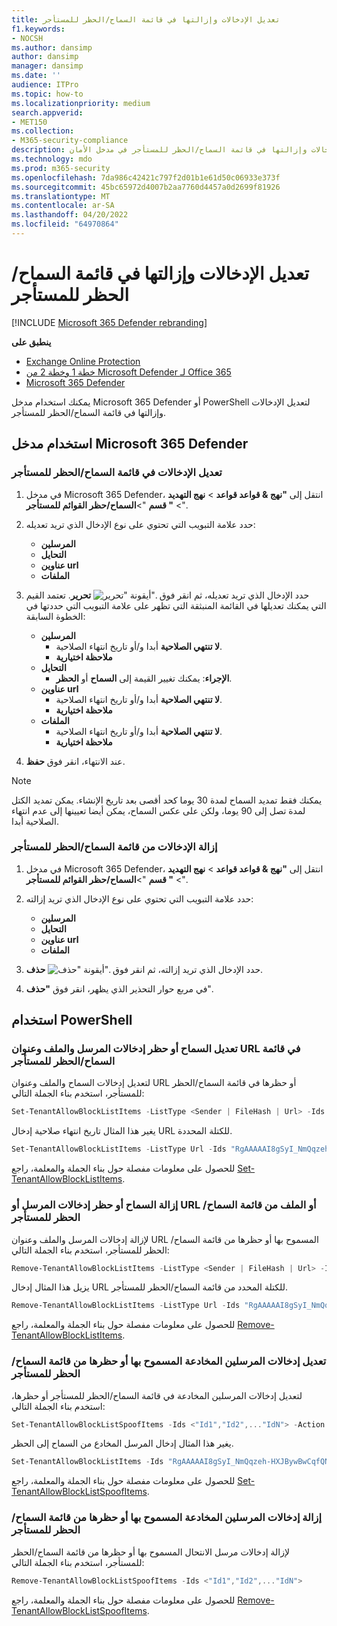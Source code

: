 ```yaml
---
title: تعديل الإدخالات وإزالتها في قائمة السماح/الحظر للمستأجر
f1.keywords:
- NOCSH
ms.author: dansimp
author: dansimp
manager: dansimp
ms.date: ''
audience: ITPro
ms.topic: how-to
ms.localizationpriority: medium
search.appverid:
- MET150
ms.collection:
- M365-security-compliance
description: يمكن للمسؤولين معرفة كيفية تعديل الإدخالات وإزالتها في قائمة السماح/الحظر للمستأجر في مدخل الأمان.
ms.technology: mdo
ms.prod: m365-security
ms.openlocfilehash: 7da986c42421c797f2d01b1e61d50c06933e373f
ms.sourcegitcommit: 45bc65972d4007b2aa7760d4457a0d2699f81926
ms.translationtype: MT
ms.contentlocale: ar-SA
ms.lasthandoff: 04/20/2022
ms.locfileid: "64970864"
---
```

# <a name="modify-and-remove-entries-in-the-tenant-allowblock-list"></a>تعديل الإدخالات وإزالتها في قائمة السماح/الحظر للمستأجر

[!INCLUDE [Microsoft 365 Defender rebranding](../includes/microsoft-defender-for-office.md)]

**ينطبق على**
- [Exchange Online Protection](exchange-online-protection-overview.md)
- [خطة 1 وخطة 2 من Microsoft Defender لـ Office 365](defender-for-office-365.md)
- [Microsoft 365 Defender](../defender/microsoft-365-defender.md)

يمكنك استخدام مدخل Microsoft 365 Defender أو PowerShell لتعديل الإدخالات وإزالتها في قائمة السماح/الحظر للمستأجر.

## <a name="use-the-microsoft-365-defender-portal"></a>استخدام مدخل Microsoft 365 Defender

### <a name="modify-entries-in-the-tenant-allowblock-list"></a>تعديل الإدخالات في قائمة السماح/الحظر للمستأجر

1. في مدخل Microsoft 365 Defender، انتقل إلى **"نهج & قواعد قواعد** \> **نهج التهديد** \> **" قسم** "\>**السماح/حظر القوائم للمستأجر**".

2. حدد علامة التبويب التي تحتوي على نوع الإدخال الذي تريد تعديله:
   - **المرسلين**
   - **التحايل**
   - **عناوين url**
   - **الملفات**

3. حدد الإدخال الذي تريد تعديله، ثم انقر فوق ![أيقونة "تحرير".](../../media/m365-cc-sc-edit-icon.png) **تحرير**. تعتمد القيم التي يمكنك تعديلها في القائمة المنبثقة التي تظهر على علامة التبويب التي حددتها في الخطوة السابقة:
   - **المرسلين**
     - **لا تنتهي الصلاحية** أبدا و/أو تاريخ انتهاء الصلاحية.
     - **ملاحظة اختيارية**
   - **التحايل**
     - **الإجراء**: يمكنك تغيير القيمة إلى **السماح** أو **الحظر**.
   - **عناوين url**
     - **لا تنتهي الصلاحية** أبدا و/أو تاريخ انتهاء الصلاحية.
     - **ملاحظة اختيارية**
   - **الملفات**
     - **لا تنتهي الصلاحية** أبدا و/أو تاريخ انتهاء الصلاحية.
     - **ملاحظة اختيارية**

4. عند الانتهاء، انقر فوق **حفظ**.

> [!NOTE]
> يمكنك فقط تمديد السماح لمدة 30 يوما كحد أقصى بعد تاريخ الإنشاء. يمكن تمديد الكتل لمدة تصل إلى 90 يوما، ولكن على عكس السماح، يمكن أيضا تعيينها إلى عدم انتهاء الصلاحية أبدا.

### <a name="remove-entries-from-the-tenant-allowblock-list"></a>إزالة الإدخالات من قائمة السماح/الحظر للمستأجر

1. في مدخل Microsoft 365 Defender، انتقل إلى **"نهج & قواعد قواعد** \> **نهج التهديد** \> **" قسم** "\>**السماح/حظر القوائم للمستأجر**".

2. حدد علامة التبويب التي تحتوي على نوع الإدخال الذي تريد إزالته:
   - **المرسلين**
   - **التحايل**
   - **عناوين url**
   - **الملفات**

3. حدد الإدخال الذي تريد إزالته، ثم انقر فوق ![أيقونة "حذف".](../../media/m365-cc-sc-delete-icon.png) **حذف**.

4. في مربع حوار التحذير الذي يظهر، انقر فوق **"حذف**".

## <a name="use-powershell"></a>استخدام PowerShell

### <a name="modify-allow-or-block-sender-file-and-url-entries-in-the-tenant-allowblock-list"></a>تعديل السماح أو حظر إدخالات المرسل والملف وعنوان URL في قائمة السماح/الحظر للمستأجر

لتعديل إدخالات السماح والملف وعنوان URL أو حظرها في قائمة السماح/الحظر للمستأجر، استخدم بناء الجملة التالي:

```powershell
Set-TenantAllowBlockListItems -ListType <Sender | FileHash | Url> -Ids <"Id1","Id2",..."IdN"> [<-ExpirationDate Date | -NoExpiration>] [-Notes <String>]
```

يغير هذا المثال تاريخ انتهاء صلاحية إدخال URL للكتلة المحددة.

```powershell
Set-TenantAllowBlockListItems -ListType Url -Ids "RgAAAAAI8gSyI_NmQqzeh-HXJBywBwCqfQNJY8hBTbdlKFkv6BcUAAAl_QCZAACqfQNJY8hBTbdlKFkv6BcUAAAl_oSRAAAA" -ExpirationDate "5/30/2020"
```

للحصول على معلومات مفصلة حول بناء الجملة والمعلمة، راجع [Set-TenantAllowBlockListItems](/powershell/module/exchange/set-tenantallowblocklistitems).

### <a name="remove-allow-or-block-sender-url-or-file-entries-from-the-tenant-allowblock-list"></a>إزالة السماح أو حظر إدخالات المرسل أو URL أو الملف من قائمة السماح/الحظر للمستأجر

لإزالة إدخالات المرسل والملف وعنوان URL المسموح بها أو حظرها من قائمة السماح/الحظر للمستأجر، استخدم بناء الجملة التالي:

```powershell
Remove-TenantAllowBlockListItems -ListType <Sender | FileHash | Url> -Ids <"Id1","Id2",..."IdN">
```

يزيل هذا المثال إدخال URL للكتلة المحدد من قائمة السماح/الحظر للمستأجر.

```powershell
Remove-TenantAllowBlockListItems -ListType Url -Ids "RgAAAAAI8gSyI_NmQqzeh-HXJBywBwCqfQNJY8hBTbdlKFkv6BcUAAAl_QCZAACqfQNJY8hBTbdlKFkv6BcUAAAl_oSPAAAA0"
```

للحصول على معلومات مفصلة حول بناء الجملة والمعلمة، راجع [Remove-TenantAllowBlockListItems](/powershell/module/exchange/remove-tenantallowblocklistitems).

### <a name="modify-allow-or-block-spoofed-sender-entries-from-the-tenant-allowblock-list"></a>تعديل إدخالات المرسلين المخادعة المسموح بها أو حظرها من قائمة السماح/الحظر للمستأجر

لتعديل إدخالات المرسلين المخادعة في قائمة السماح/الحظر للمستأجر أو حظرها، استخدم بناء الجملة التالي:

```powershell
Set-TenantAllowBlockListSpoofItems -Ids <"Id1","Id2",..."IdN"> -Action <Allow | Block>
```

يغير هذا المثال إدخال المرسل المخادع من السماح إلى الحظر.

```powershell
Set-TenantAllowBlockListItems -Ids "RgAAAAAI8gSyI_NmQqzeh-HXJBywBwCqfQNJY8hBTbdlKFkv6BcUAAAl_QCZAACqfQNJY8hBTbdlKFkv6BcUAAAl_oSRAAAA" -Action Block
```

للحصول على معلومات مفصلة حول بناء الجملة والمعلمة، راجع [Set-TenantAllowBlockListSpoofItems](/powershell/module/exchange/set-tenantallowblocklistspoofitems).

### <a name="remove-allow-or-block-spoofed-sender-entries-from-the-tenant-allowblock-list"></a>إزالة إدخالات المرسلين المخادعة المسموح بها أو حظرها من قائمة السماح/الحظر للمستأجر

لإزالة إدخالات مرسل الانتحال المسموح بها أو حظرها من قائمة السماح/الحظر للمستأجر، استخدم بناء الجملة التالي:

```powershell
Remove-TenantAllowBlockListSpoofItems -Ids <"Id1","Id2",..."IdN">
```

للحصول على معلومات مفصلة حول بناء الجملة والمعلمة، راجع [Remove-TenantAllowBlockListSpoofItems](/powershell/module/exchange/remove-tenantallowblocklistspoofitems).
